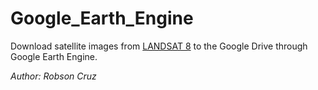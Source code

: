 # Google_Earth_Engine
Download satellite images from [LANDSAT 8](https://www.usgs.gov/core-science-systems/nli/landsat/landsat-8?qt-science_support_page_related_con=0#qt-science_support_page_related_con) to the Google Drive through Google Earth Engine.

_Author: Robson Cruz_
